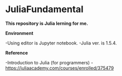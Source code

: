 # JuliaFundamental
**This repository is Julia lerning for me.**

**Environment**

-Using editor is Jupyter notebook.
-Julia ver. is 1.5.4.

**Reference**

-Introduction to Julia (for programmers)
-https://juliaacademy.com/courses/enrolled/375479

